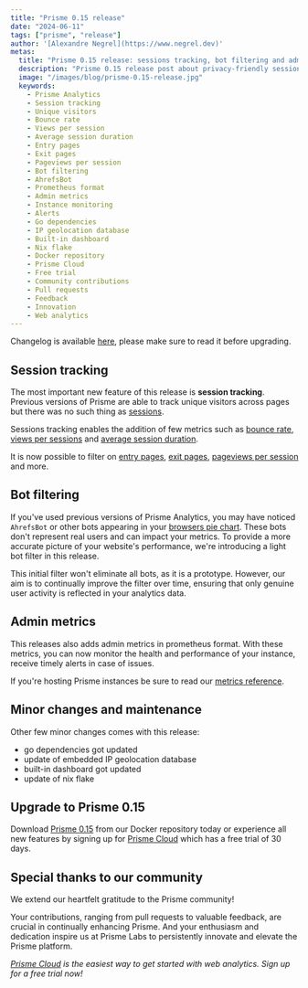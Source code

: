 ```yaml
---
title: "Prisme 0.15 release"
date: "2024-06-11"
tags: ["prisme", "release"]
author: '[Alexandre Negrel](https://www.negrel.dev)'
metas:
  title: "Prisme 0.15 release: sessions tracking, bot filtering and admin metrics!"
  description: "Prisme 0.15 release post about privacy-friendly session tracking, bot filtering and admin metrics!"
  image: "/images/blog/prisme-0.15-release.jpg"
  keywords:
    - Prisme Analytics
    - Session tracking
    - Unique visitors
    - Bounce rate
    - Views per session
    - Average session duration
    - Entry pages
    - Exit pages
    - Pageviews per session
    - Bot filtering
    - AhrefsBot
    - Prometheus format
    - Admin metrics
    - Instance monitoring
    - Alerts
    - Go dependencies
    - IP geolocation database
    - Built-in dashboard
    - Nix flake
    - Docker repository
    - Prisme Cloud
    - Free trial
    - Community contributions
    - Pull requests
    - Feedback
    - Innovation
    - Web analytics
---
```


Changelog is available
[here](https://github.com/prismelabs/analytics/releases/tag/v0.15.0), please
make sure to read it before upgrading.

## Session tracking

The most important new feature of this release is **session tracking**. Previous
versions of Prisme are able to track unique visitors across pages but there was
no such thing as
[sessions](/docs/references/analytics-metrics#total-sessions-or-visits).

Sessions tracking enables the addition of few metrics such as
[bounce rate](/docs/references/analytics-metrics#bounce-rate),
[views per sessions](/docs/references/analytics-metrics#views-per-session) and
[average session duration](/docs/references/analytics-metrics#session-duration).

It is now possible to filter on
[entry pages](/docs/references/analytics-metrics#entry-pages),
[exit pages](/docs/references/analytics-metrics#exit-pages),
[pageviews per session](/docs/references/analytics-metrics#views-per-session)
and more.

## Bot filtering

If you've used previous versions of Prisme Analytics, you may have noticed
`AhrefsBot` or other bots appearing in your
[browsers pie chart](/docs/references/web-analytics-dashboard#browsers-1). These
bots don't represent real users and can impact your metrics. To provide a more
accurate picture of your website's performance, we're introducing a light bot
filter in this release.

This initial filter won't eliminate all bots, as it is a prototype. However, our
aim is to continually improve the filter over time, ensuring that only genuine
user activity is reflected in your analytics data.

## Admin metrics

This releases also adds admin metrics in prometheus format. With these metrics,
you can now monitor the health and performance of your instance, receive timely
alerts in case of issues.

If you're hosting Prisme instances be sure to read our
[metrics reference](/docs/references/admin-metrics).

## Minor changes and maintenance

Other few minor changes comes with this release:

- go dependencies got updated
- update of embedded IP geolocation database
- built-in dashboard got updated
- update of nix flake

## Upgrade to Prisme 0.15

Download [Prisme 0.15](https://hub.docker.com/r/prismelabs/analytics) from our
Docker repository today or experience all new features by signing up for
[Prisme Cloud](https://app.prismeanalytics.com/) which has a free trial of 30
days.

## Special thanks to our community

We extend our heartfelt gratitude to the Prisme community!

Your contributions, ranging from pull requests to valuable feedback, are crucial
in continually enhancing Prisme. And your enthusiasm and dedication inspire us
at Prisme Labs to persistently innovate and elevate the Prisme platform.

_[Prisme Cloud](https://app.prismeanalytics.com) is the easiest way to get
started with web analytics. Sign up for a free trial now!_
